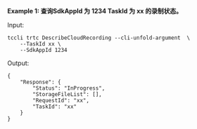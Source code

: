 **Example 1: 查询SdkAppId 为 1234 TaskId 为 xx 的录制状态。**



Input: 

```
tccli trtc DescribeCloudRecording --cli-unfold-argument  \
    --TaskId xx \
    --SdkAppId 1234
```

Output: 
```
{
    "Response": {
        "Status": "InProgress",
        "StorageFileList": [],
        "RequestId": "xx",
        "TaskId": "xx"
    }
}
```

